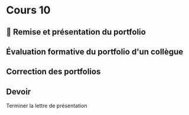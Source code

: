 # Cours 10
## 🚨 Remise et présentation du portfolio 

## Évaluation formative du portfolio d'un collègue

## Correction des portfolios



## Devoir
Terminer la lettre de présentation
